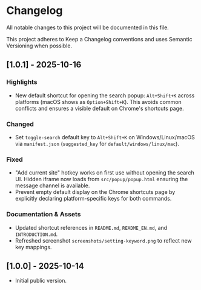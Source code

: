 # Changelog

All notable changes to this project will be documented in this file.

This project adheres to Keep a Changelog conventions and uses Semantic Versioning when possible.

## [1.0.1] - 2025-10-16

### Highlights
- New default shortcut for opening the search popup: `Alt+Shift+K` across platforms (macOS shows as `Option+Shift+K`). This avoids common conflicts and ensures a visible default on Chrome's shortcuts page.

### Changed
- Set `toggle-search` default key to `Alt+Shift+K` on Windows/Linux/macOS via `manifest.json` (`suggested_key` for `default/windows/linux/mac`).

### Fixed
- "Add current site" hotkey works on first use without opening the search UI. Hidden iframe now loads from `src/popup/popup.html` ensuring the message channel is available.
- Prevent empty default display on the Chrome shortcuts page by explicitly declaring platform-specific keys for both commands.

### Documentation & Assets
- Updated shortcut references in `README.md`, `README_EN.md`, and `INTRODUCTION.md`.
- Refreshed screenshot `screenshots/setting-keyword.png` to reflect new key mappings.

## [1.0.0] - 2025-10-14
- Initial public version.

